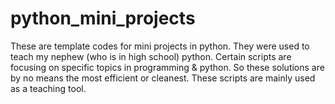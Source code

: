 python_mini_projects
====================

These are template codes for mini projects in python. They were used to teach my nephew (who is in high school) python. Certain scripts are focusing on specific topics in programming &amp; python. So these solutions are by no means the most efficient or cleanest. These scripts are mainly used as a teaching tool.
